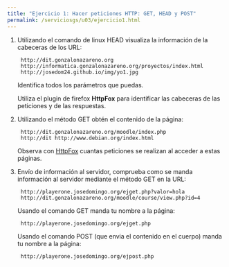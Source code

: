 ```yaml
---
title: "Ejercicio 1: Hacer peticiones HTTP: GET, HEAD y POST"
permalink: /serviciosgs/u03/ejercicio1.html
---
```


1. Utilizando el comando de linux HEAD visualiza la información de la cabeceras de los URL:

	   	http://dit.gonzalonazareno.org
	    http://informatica.gonzalonazareno.org/proyectos/index.html
	    http://josedom24.github.io/img/yo1.jpg

	Identifica todos los parámetros que puedas.

	Utiliza el plugin de firefox **HttpFox** para identificar las cabeceras de las peticiones y de las respuestas.


2. Utilizando el método GET obtén el contenido de la página:

    	http://dit.gonzalonazareno.org/moodle/index.php
    	http://dit http://www.debian.org/index.html

	Observa con [HttpFox](https://addons.mozilla.org/es/firefox/addon/httpfox/) cuantas peticiones se realizan al acceder a estas páginas.


3. Envío de información al servidor, comprueba como se manda información al servidor mediante el método GET en la URL:

    	http://playerone.josedomingo.org/ejget.php?valor=hola
    	http://dit.gonzalonazareno.org/moodle/course/view.php?id=4

	Usando el comando GET manda tu nombre a la página: 

    	http://playerone.josedomingo.org/ejget.php
        
	Usando el comando POST (que envia el contenido en el cuerpo) manda tu nombre a la página:

    	http://playerone.josedomingo.org/ejpost.php
